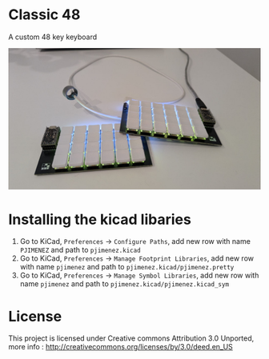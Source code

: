 # Classic 48
A custom 48 key keyboard

![classic48](v0/classic48.jpeg)

# Installing the kicad libaries
1. Go to KiCad, `Preferences` -> `Configure Paths`, add new row with name `PJIMENEZ` and path to `pjimenez.kicad`
2. Go to KiCad, `Preferences` -> `Manage Footprint Libraries`, add new row with name `pjimenez` and path to `pjimenez.kicad/pjimenez.pretty`
3. Go to KiCad, `Preferences` -> `Manage Symbol Libraries`, add new row with name `pjimenez` and path to `pjimenez.kicad/pjimenez.kicad_sym`

# License
This project is licensed under Creative commons Attribution 3.0 Unported, more info : http://creativecommons.org/licenses/by/3.0/deed.en_US
